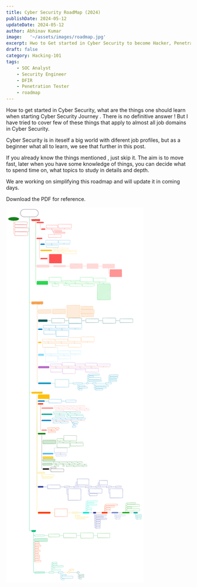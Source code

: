 ```yaml
---
title: Cyber Security RoadMap (2024)
publishDate: 2024-05-12
updateDate: 2024-05-12
author: Abhinav Kumar
image:   '~/assets/images/roadmap.jpg'
excerpt: Hwo to Get started in Cyber Security to become Hacker, Penetration Tester, SOC Analyst, Security Engineer in 2024.
draft: false
category: Hacking-101
tags:
    - SOC Analyst
    - Security Engineer
    - DFIR
    - Penetration Tester
    - roadmap
---
```


How to get started in Cyber Security, what are the things one should learn when starting Cyber Security Journey .
There is no definitive answer ! But I have tried to cover few of these things that apply to almost all job domains in Cyber Security.

Cyber Security is in iteself a big world with diferent job profiles, but as a beginner what all to learn, we see that further in this post.

If you already know the things mentioned , just skip it.
The aim is to move fast, later when you have some knowledge of things, you can decide what to spend time on, what topics to study in details and depth.

We are working on simplifying this roadmap and will update it in coming days.

Download the PDF for reference.

<img src="/src/assets/images/Cyber_Security_Roadmap_(Beginners).svg" alt="Description" />
